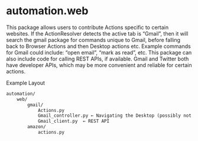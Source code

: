 # automation.web

This package allows users to contribute Actions specific to certain websites. If the ActionResolver detects the active tab is “Gmail”, then it will search the gmail package for commands unique to Gmail, before falling back to Browser Actions and then Desktop actions etc. Example commands for Gmail could include: “open email”, “mark as read”, etc. This package can also include code for calling REST APIs, if available. Gmail and Twitter both have developer APIs, which may be more convenient and reliable for certain actions.

Example Layout

```txt
automation/
    web/
        gmail/
            Actions.py
            Gmail_controller.py ← Navigating the Desktop (possibly not required)
            Gmail_client.py  ← REST API
        amazon/
            actions.py
```
